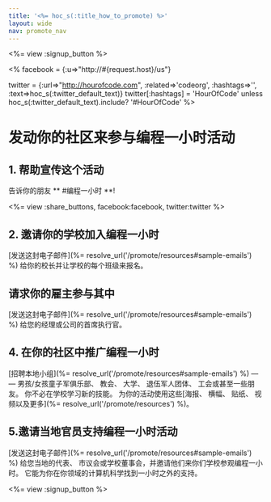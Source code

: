 ```yaml
---
title: '<%= hoc_s(:title_how_to_promote) %>'
layout: wide
nav: promote_nav
---
```

<%= view :signup_button %>

<% facebook = {:u=>"http://#{request.host}/us"}

twitter = {:url=>"http://hourofcode.com", :related=>'codeorg', :hashtags=>'', :text=>hoc_s(:twitter_default_text)} twitter[:hashtags] = 'HourOfCode' unless hoc_s(:twitter_default_text).include? '#HourOfCode' %>

# 发动你的社区来参与编程一小时活动

## 1. 帮助宣传这个活动

告诉你的朋友 ** #编程一小时 **!

<%= view :share_buttons, facebook:facebook, twitter:twitter %>

## 2. 邀请你的学校加入编程一小时

[发送这封电子邮件](%= resolve_url('/promote/resources#sample-emails') %) 给你的校长并让学校的每个班级来报名。

## 请求你的雇主参与其中

[发送这封电子邮件](%= resolve_url('/promote/resources#sample-emails') %) 给您的经理或公司的首席执行官。

## 4. 在你的社区中推广编程一小时

[招聘本地小组](%= resolve_url('/promote/resources#sample-emails') %) — — 男孩/女孩童子军俱乐部、 教会、 大学、 退伍军人团体、 工会或甚至一些朋友。 你不必在学校学习新的技能。 为你的活动使用这些[海报、 横幅、 贴纸、 视频以及更多](%= resolve_url('/promote/resources') %)。

## 5.邀请当地官员支持编程一小时活动

[发送这封电子邮件](%= resolve_url('/promote/resources#sample-emails') %) 给您当地的代表、 市议会或学校董事会，并邀请他们来你们学校参观编程一小时。 它能为你在你领域的计算机科学找到一小时之外的支持。

<%= view :signup_button %>